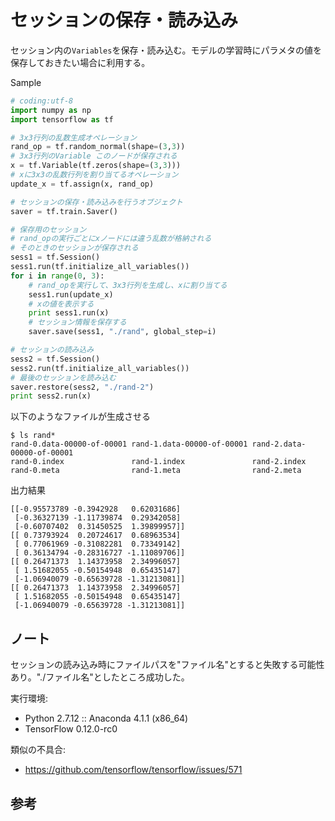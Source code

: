# セッションの保存・読み込み

セッション内の`Variables`を保存・読み込む。モデルの学習時にパラメタの値を保存しておきたい場合に利用する。

Sample

```python
# coding:utf-8
import numpy as np
import tensorflow as tf

# 3x3行列の乱数生成オペレーション
rand_op = tf.random_normal(shape=(3,3))
# 3x3行列のVariable このノードが保存される
x = tf.Variable(tf.zeros(shape=(3,3)))
# xに3x3の乱数行列を割り当てるオペレーション
update_x = tf.assign(x, rand_op)

# セッションの保存・読み込みを行うオブジェクト
saver = tf.train.Saver()

# 保存用のセッション
# rand_opの実行ごとにxノードには違う乱数が格納される
# そのときのセッションが保存される
sess1 = tf.Session()
sess1.run(tf.initialize_all_variables())
for i in range(0, 3):
    # rand_opを実行して、3x3行列を生成し、xに割り当てる
    sess1.run(update_x)
    # xの値を表示する
    print sess1.run(x)
    # セッション情報を保存する
    saver.save(sess1, "./rand", global_step=i)

# セッションの読み込み
sess2 = tf.Session()
sess2.run(tf.initialize_all_variables())
# 最後のセッションを読み込む
saver.restore(sess2, "./rand-2")
print sess2.run(x)
```

以下のようなファイルが生成させる

```shell
$ ls rand*
rand-0.data-00000-of-00001 rand-1.data-00000-of-00001 rand-2.data-00000-of-00001
rand-0.index               rand-1.index               rand-2.index
rand-0.meta                rand-1.meta                rand-2.meta
```

出力結果

```shell
[[-0.95573789 -0.3942928   0.62031686]
 [-0.36327139 -1.11739874  0.29342058]
 [-0.60707402  0.31450525  1.39899957]]
[[ 0.73793924  0.20724617  0.68963534]
 [ 0.77061969 -0.31082281  0.73349142]
 [ 0.36134794 -0.28316727 -1.11089706]]
[[ 0.26471373  1.14373958  2.34996057]
 [ 1.51682055 -0.50154948  0.65435147]
 [-1.06940079 -0.65639728 -1.31213081]]
[[ 0.26471373  1.14373958  2.34996057]
 [ 1.51682055 -0.50154948  0.65435147]
 [-1.06940079 -0.65639728 -1.31213081]]
```

## ノート

セッションの読み込み時にファイルパスを"ファイル名"とすると失敗する可能性あり。"./ファイル名"としたところ成功した。

実行環境:

* Python 2.7.12 :: Anaconda 4.1.1 (x86_64)
* TensorFlow 0.12.0-rc0

類似の不具合:

* https://github.com/tensorflow/tensorflow/issues/571

## 参考


